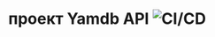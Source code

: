 # проект Yamdb API ![CI/CD](https://github.com/standinbutters/yamdb_final/actions/workflows/yamdb_workflow.yml/badge.svg)
